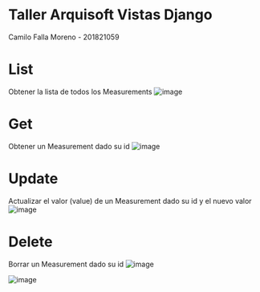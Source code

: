 # Taller Arquisoft Vistas Django
Camilo Falla Moreno - 201821059

# List
Obtener la lista de todos los Measurements
![image](https://user-images.githubusercontent.com/69485845/131277610-2afcc329-e32f-43a0-80c4-c0fa35e50e54.png)

# Get 
Obtener un Measurement dado su id
![image](https://user-images.githubusercontent.com/69485845/131277639-275f52c3-567b-40e6-aaa8-96836ce1231b.png)

# Update
Actualizar el valor (value) de un Measurement dado su id y el nuevo valor
![image](https://user-images.githubusercontent.com/69485845/131277686-973665a9-f621-4f7c-9c36-d46eb9fca062.png)

# Delete
Borrar un Measurement dado su id
![image](https://user-images.githubusercontent.com/69485845/131277725-c0999be2-aaac-491e-9d5a-791db0bf732a.png)

![image](https://user-images.githubusercontent.com/69485845/131277738-6b21f3cc-e27c-4443-b9a9-17bbe3800835.png)





